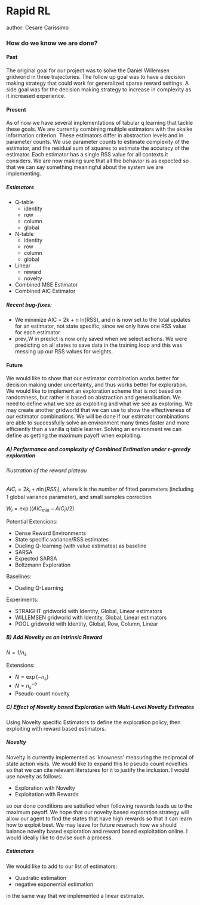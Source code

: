# Rapid RL

author: Cesare Carissimo

### How do we know we are done?

#### Past

The original goal for our project was to solve the Daniel Willemsen gridworld in three trajectories. The follow up goal was to have a decision making strategy that could work for generalized sparse reward settings. A side goal was for the decision making strategy to increase in complexity as it increased experience. 

#### Present

As of now we have several implementations of tabular q learning that tackle these goals. We are currently combining multiple estimators with the akaike information criterion. These estimators differ in abstraction levels and in parameter counts. We use parameter counts to estimate complexity of the estimator, and the residual sum of squares to estimate the accuracy of the estimator. Each estimator has a single RSS value for all contexts it considers. We are now making sure that all the behavior is as expected so that we can say something meaningful about the system we are implementing. 

##### Estimators

- Q-table
  - identity
  - row
  - column
  - global
- N-table
  - identity
  - row
  - column
  - global
- Linear
  - reward
  - novelty
- Combined MSE Estimator
- Combined AIC Estimator

##### Recent bug-fixes:

- We minimize AIC = 2k + n ln(RSS), and n is now set to the total updates for an estimator, not state specific, since we only have one RSS value for each estimator
- prev_W in predict is now only saved when we select actions. We were predicting on all states to save data in the training loop and this was messing up our RSS values for weights. 

#### Future

We would like to show that our estimator combination works better for decision making under uncertainty, and thus works better for exploration. We would like to implement an exploration scheme that is not based on randomness, but rather is based on abstraction and generalisation. We need to define what we see as exploiting and what we see as exploring. We may create another gridworld that we can use to show the effectiveness of our estimator combinations. We will be done if our estimator combinations are able to successfully solve an environment many times faster and more efficiently than a vanilla q table learner. Solving an environment we can define as getting the maximum payoff when exploiting. 

##### A) Performance and complexity of Combined Estimation under $\epsilon$-greedy exploration

###### Illustration of the reward plateau

$AIC_i = 2k_i + n \ln(RSS_i)$, where k is the number of fitted parameters (including 1 global variance parameter), and small samples correction

$W_i = \exp((AIC_{min}-AIC_{i})/2)$

Potential Extensions:

- Dense Reward Environments
- State specific variance/RSS estimates
- Dueling Q-learning (with value estimates) as baseline
- SARSA
- Expected SARSA
- Boltzmann Exploration

Baselines:

- Dueling Q-Learning

Experiments:

- STRAIGHT gridworld with Identity, Global, Linear estimators
- WILLEMSEN gridworld with Identity, Global, Linear estimators
- POOL gridworld with Identity, Global, Row, Column, Linear

##### B) Add Novelty as an Intrinsic Reward

$N = 1/n_s$

Extensions:

- $N = \exp(-n_s)$
- $N = n_s^{-b}$
- Pseudo-count novelty

##### C) Effect of Novelty based Exploration with Multi-Level Novelty Estimates

Using Novelty specific Estimators to define the exploration policy, then exploiting with reward based estimators. 

##### Novelty

Novelty is currently implemented as 'knowness' measuring the reciprocal of state action visits. We would like to expand this to pseudo count novelties so that we can cite relevant literatures for it to justify the inclusion. I would use novelty as follows:

- Exploration with Novelty
- Exploitation with Rewards

so our done conditions are satisfied when following rewards leads us to the maximum payoff. We hope that our novelty based exploration strategy will allow our agent to find the states that have high rewards so that it can learn how to exploit best. We may leave for future reserach how we should balance novelty based exploration and reward based exploitation online. I would ideally like to devise such a process.

##### Estimators 

We would like to add to our list of estimators:

- Quadratic estimation
- negative exponential estimation

in the same way that we implemented a linear estimator.

